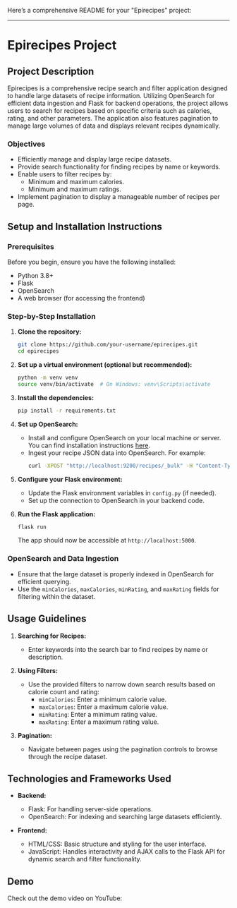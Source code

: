 Here’s a comprehensive README for your "Epirecipes" project:

---

# Epirecipes Project

## Project Description
Epirecipes is a comprehensive recipe search and filter application designed to handle large datasets of recipe information. Utilizing OpenSearch for efficient data ingestion and Flask for backend operations, the project allows users to search for recipes based on specific criteria such as calories, rating, and other parameters. The application also features pagination to manage large volumes of data and displays relevant recipes dynamically.

### Objectives
- Efficiently manage and display large recipe datasets.
- Provide search functionality for finding recipes by name or keywords.
- Enable users to filter recipes by:
  - Minimum and maximum calories.
  - Minimum and maximum ratings.
- Implement pagination to display a manageable number of recipes per page.

## Setup and Installation Instructions

### Prerequisites
Before you begin, ensure you have the following installed:
- Python 3.8+
- Flask
- OpenSearch
- A web browser (for accessing the frontend)

### Step-by-Step Installation
1. **Clone the repository:**
   ```bash
   git clone https://github.com/your-username/epirecipes.git
   cd epirecipes
   ```

2. **Set up a virtual environment (optional but recommended):**
   ```bash
   python -m venv venv
   source venv/bin/activate  # On Windows: venv\Scripts\activate
   ```

3. **Install the dependencies:**
   ```bash
   pip install -r requirements.txt
   ```

4. **Set up OpenSearch:**
   - Install and configure OpenSearch on your local machine or server. You can find installation instructions [here](https://opensearch.org/docs/latest/opensearch/install/).
   - Ingest your recipe JSON data into OpenSearch. For example:
     ```bash
     curl -XPOST "http://localhost:9200/recipes/_bulk" -H "Content-Type: application/json" --data-binary @path-to-json-file.json
     ```

5. **Configure your Flask environment:**
   - Update the Flask environment variables in `config.py` (if needed).
   - Set up the connection to OpenSearch in your backend code.

6. **Run the Flask application:**
   ```bash
   flask run
   ```
   The app should now be accessible at `http://localhost:5000`.

### OpenSearch and Data Ingestion
- Ensure that the large dataset is properly indexed in OpenSearch for efficient querying.
- Use the `minCalories`, `maxCalories`, `minRating`, and `maxRating` fields for filtering within the dataset.

## Usage Guidelines

1. **Searching for Recipes:**
   - Enter keywords into the search bar to find recipes by name or description.
   
2. **Using Filters:**
   - Use the provided filters to narrow down search results based on calorie count and rating:
     - `minCalories`: Enter a minimum calorie value.
     - `maxCalories`: Enter a maximum calorie value.
     - `minRating`: Enter a minimum rating value.
     - `maxRating`: Enter a maximum rating value.

3. **Pagination:**
   - Navigate between pages using the pagination controls to browse through the recipe dataset.

## Technologies and Frameworks Used

- **Backend:**
  - Flask: For handling server-side operations.
  - OpenSearch: For indexing and searching large datasets efficiently.
  
- **Frontend:**
  - HTML/CSS: Basic structure and styling for the user interface.
  - JavaScript: Handles interactivity and AJAX calls to the Flask API for dynamic search and filter functionality.

## Demo

Check out the demo video on YouTube: 

